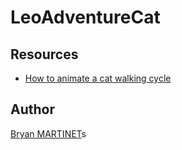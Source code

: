 # LeoAdventureCat


## Resources
* [How to animate a cat walking cycle](https://www.youtube.com/watch?v=dYCGMdQgs-I)

## Author
[Bryan MARTINET](https://maarti.net)s